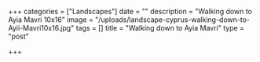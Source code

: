 +++
categories = ["Landscapes"]
date = ""
description = "Walking down to Ayia Mavri 10x16"
image = "/uploads/landscape-cyprus-walking-down-to-Ayii-Mavri10x16.jpg"
tags = []
title = "Walking down to Ayia Mavri"
type = "post"

+++
